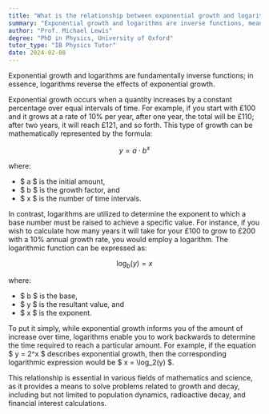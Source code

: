 ```yaml
---
title: "What is the relationship between exponential growth and logarithms?"
summary: "Exponential growth and logarithms are inverse functions, meaning that logarithms reverse the effects of exponential growth, highlighting their interconnected mathematical relationship."
author: "Prof. Michael Lewis"
degree: "PhD in Physics, University of Oxford"
tutor_type: "IB Physics Tutor"
date: 2024-02-08
---
```


Exponential growth and logarithms are fundamentally inverse functions; in essence, logarithms reverse the effects of exponential growth.

Exponential growth occurs when a quantity increases by a constant percentage over equal intervals of time. For example, if you start with £100 and it grows at a rate of 10% per year, after one year, the total will be £110; after two years, it will reach £121, and so forth. This type of growth can be mathematically represented by the formula:

$$ y = a \cdot b^x $$

where:
- $ a $ is the initial amount,
- $ b $ is the growth factor, and
- $ x $ is the number of time intervals.

In contrast, logarithms are utilized to determine the exponent to which a base number must be raised to achieve a specific value. For instance, if you wish to calculate how many years it will take for your £100 to grow to £200 with a 10% annual growth rate, you would employ a logarithm. The logarithmic function can be expressed as:

$$ \log_b(y) = x $$

where:
- $ b $ is the base,
- $ y $ is the resultant value, and
- $ x $ is the exponent.

To put it simply, while exponential growth informs you of the amount of increase over time, logarithms enable you to work backwards to determine the time required to reach a particular amount. For example, if the equation $ y = 2^x $ describes exponential growth, then the corresponding logarithmic expression would be $ x = \log_2(y) $. 

This relationship is essential in various fields of mathematics and science, as it provides a means to solve problems related to growth and decay, including but not limited to population dynamics, radioactive decay, and financial interest calculations.
    